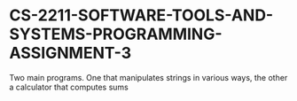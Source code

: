 # CS-2211-SOFTWARE-TOOLS-AND-SYSTEMS-PROGRAMMING-ASSIGNMENT-3
Two main programs.  One that manipulates strings in various ways, the other a calculator that computes sums
